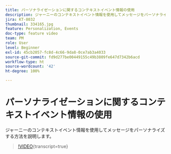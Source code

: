 ```yaml
---
title: パーソナライゼーションに関するコンテキストイベント情報の使用
description: ジャーニーのコンテキストイベント情報を使用してメッセージをパーソナライズする方法を説明します。
jira: KT-8032
thumbnail: 334165.jpg
feature: Personalization, Events
doc-type: feature video
team: PM
role: User
level: Beginner
exl-id: 45cb2057-fc8d-4c66-9da8-0ce7ab3a4033
source-git-commit: fd9d277be00449155c49b3809fe647d7342b6acd
workflow-type: ht
source-wordcount: '42'
ht-degree: 100%

---
```


# パーソナライゼーションに関するコンテキストイベント情報の使用

ジャーニーのコンテキストイベント情報を使用してメッセージをパーソナライズする方法を説明します。

>[!VIDEO](https://video.tv.adobe.com/v/334165?quality=12&learn=on){transcript=true}
